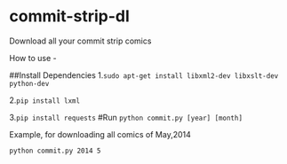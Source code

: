 commit-strip-dl
===============

Download all your commit strip comics

How to use - 

##Install Dependencies
1.`sudo apt-get install libxml2-dev libxslt-dev python-dev`

2.`pip install lxml`

3.`pip install requests`
#Run
`python commit.py [year] [month]`

Example, for downloading all comics of May,2014

`python commit.py 2014 5`
